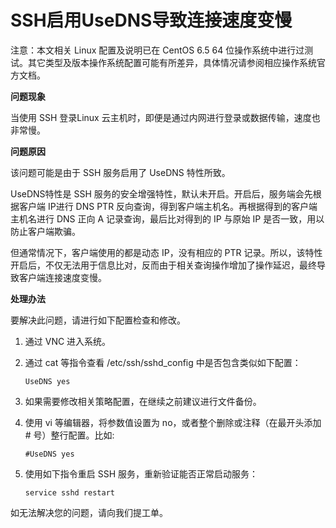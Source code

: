 # SSH启用UseDNS导致连接速度变慢




注意：本文相关 Linux 配置及说明已在 CentOS 6.5 64 位操作系统中进行过测试。其它类型及版本操作系统配置可能有所差异，具体情况请参阅相应操作系统官方文档。



**问题现象**

当使用 SSH 登录Linux 云主机时，即便是通过内网进行登录或数据传输，速度也非常慢。



**问题原因**

该问题可能是由于 SSH 服务启用了 UseDNS 特性所致。


UseDNS特性是 SSH 服务的安全增强特性，默认未开启。开启后，服务端会先根据客户端 IP进行 DNS PTR 反向查询，得到客户端主机名。再根据得到的客户端主机名进行 DNS 正向 A 记录查询，最后比对得到的 IP 与原始 IP 是否一致，用以防止客户端欺骗。

但通常情况下，客户端使用的都是动态 IP，没有相应的 PTR 记录。所以，该特性开启后，不仅无法用于信息比对，反而由于相关查询操作增加了操作延迟，最终导致客户端连接速度变慢。



**处理办法**

要解决此问题，请进行如下配置检查和修改。

1. 通过 VNC 进入系统。

2. 通过 cat 等指令查看 /etc/ssh/sshd_config 中是否包含类似如下配置：

   ```Shell
   UseDNS yes
   ```

3. 如果需要修改相关策略配置，在继续之前建议进行文件备份。

4. 使用 vi 等编辑器，将参数值设置为 no，或者整个删除或注释（在最开头添加 # 号）整行配置。比如:

   ```shell
   #UseDNS yes
   ```

5. 使用如下指令重启 SSH 服务，重新验证能否正常启动服务：

   ```shell
   service sshd restart
   ```


如无法解决您的问题，请向我们提工单。

